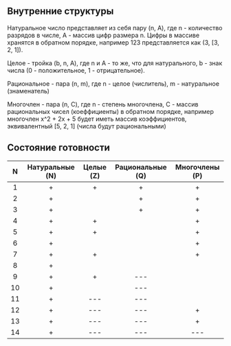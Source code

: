 ## Внутренние структуры

Натуральное число представляет из себя пару (n, A), где n - количество разрядов в числе, A - массив цифр размера n.
Цифры в массиве хранятся в обратном порядке, например 123 представляется как (3, [3, 2, 1]).

Целое - тройка (b, n, A), где n и A - то же, что для натурального, b - знак числа (0 - положительное, 1 - 
отрицательное).

Рациональное - пара (n, m), где n - целое (числитель), m - натуральное (знаменатель)

Многочлен - пара (n, C), где n - степень многочлена, С - массив рациональных чисел (коеффициенты) в обратном порядке,
например многочлен x^2 + 2x + 5 будет иметь массив коэффициентов, эквивалентный [5, 2, 1] (числа будут рациональными)

## Состояние готовности
| N | Натуральные (N) | Целые (Z) | Рациональные (Q) | Многочлены (P) |
|:-:|:---------------:|:---------:|:----------------:|:--------------:|
| 1 |       +         |    +      |        +         |      +         |
| 2 |       +         |           |        +         |      +         |
| 3 |       +         |           |        +         |      +         |
| 4 |       +         |    +      |                  |      +         |
| 5 |       +         |    +      |                  |      +         |
| 6 |       +         |           |                  |      +         |
| 7 |       +         |    +      |                  |      +         |
| 8 |       +         |           |                  |                |
| 9 |       +         |    +      |       ---        |                |
| 10|       +         |           |       ---        |                |
| 11|       +         |   ---     |       ---        |                |
| 12|       +         |   ---     |       ---        |      +         |
| 13|       +         |   ---     |       ---        |      +         |
| 14|       +         |   ---     |       ---        |     ---        |
